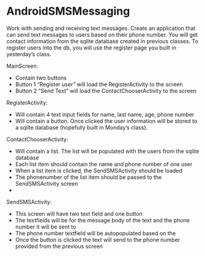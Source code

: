AndroidSMSMessaging
===================

Work with sending and receiving text messages. Сreate an application that can send text messages to users based on their phone number. You will get contact information from the sqlite database created in previous classes. To register users into the db, you will use the register page you built in yesterday’s class.

MainScreen:
-  Contain two buttons
-  Button 1 “Register user” will load the RegisterActivity to the screen
-  Button 2 “Send Text” will load the ContactChooserActivity to the screen

RegisterActivity:
-  Will contain 4 text input fields for name, last name, age, phone number
-  Will contain a button. Once clicked the user information will be stored to a sqlite database (hopefully built in Monday’s class).

ContactChooserActivity:
-  Will contain a list. The list will be populated with the users from the sqlite database
-  Each list item should contain the name and phone number of one user
-  When a list item is clicked, the SendSMSActivity should be loaded
-  The phonenumber of the list item should be passed to the SendSMSActivity screen
-  
SendSMSActivity:
-  This screen will have two text field and one button
-  The textfields will be for the message body of the text and the phone number it will be sent to
-  The phone number textfield will be autopopulated based on the
-  Once the button is clicked the text will send to the phone number provided from the previous screen
